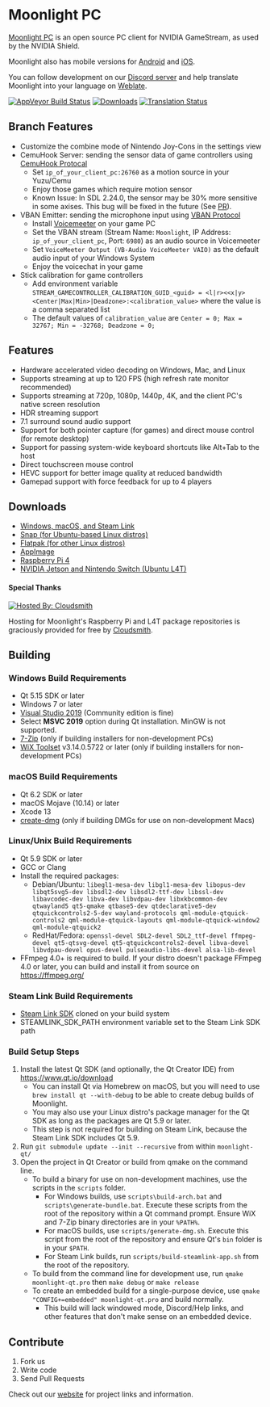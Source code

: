 # Moonlight PC

[Moonlight PC](https://moonlight-stream.org) is an open source PC client for NVIDIA GameStream, as used by the NVIDIA Shield.

Moonlight also has mobile versions for [Android](https://github.com/moonlight-stream/moonlight-android) and [iOS](https://github.com/moonlight-stream/moonlight-ios).

You can follow development on our [Discord server](https://moonlight-stream.org/discord) and help translate Moonlight into your language on [Weblate](https://hosted.weblate.org/projects/moonlight/moonlight-qt/).

 [![AppVeyor Build Status](https://ci.appveyor.com/api/projects/status/glj5cxqwy2w3bglv/branch/master?svg=true)](https://ci.appveyor.com/project/cgutman/moonlight-qt/branch/master)
 [![Downloads](https://img.shields.io/github/downloads/moonlight-stream/moonlight-qt/total)](https://github.com/moonlight-stream/moonlight-qt/releases)
 [![Translation Status](https://hosted.weblate.org/widgets/moonlight/-/moonlight-qt/svg-badge.svg)](https://hosted.weblate.org/projects/moonlight/moonlight-qt/)

## Branch Features
- Customize the combine mode of Nintendo Joy-Cons in the settings view
- CemuHook Server: sending the sensor data of game controllers using [CemuHook Protocal](https://github.com/v1993/cemuhook-protocol)
  - Set `ip_of_your_client_pc:26760` as a motion source in your Yuzu/Cemu
  - Enjoy those games which require motion sensor
  - Known Issue: In SDL 2.24.0, the sensor may be 30% more sensitive in some axises. This bug will be fixed in the future (See [PR](https://github.com/libsdl-org/SDL/pull/6394)).
- VBAN Emitter: sending the microphone input using [VBAN Protocol](https://vb-audio.com/Voicemeeter/vban.htm)
  - Install [Voicemeeter](https://vb-audio.com/Voicemeeter/index.htm) on your game PC
  - Set the VBAN stream (Stream Name: `Moonlight`, IP Address: `ip_of_your_client_pc`, Port: `6980`) as an audio source in Voicemeeter
  - Set `VoiceMeeter Output (VB-Audio VoiceMeeter VAIO)` as the default audio input of your Windows System
  - Enjoy the voicechat in your game
- Stick calibration for game controllers
  - Add environment variable `STREAM_GAMECONTROLLER_CALIBRATION_GUID_<guid> = <l|r><<x|y><Center|Max|Min>|Deadzone>:<calibration_value>` where the value is a comma separated list
  - The default values of `calibration_value` are `Center = 0; Max = 32767; Min = -32768; Deadzone = 0;`

## Features
 - Hardware accelerated video decoding on Windows, Mac, and Linux
 - Supports streaming at up to 120 FPS (high refresh rate monitor recommended)
 - Supports streaming at 720p, 1080p, 1440p, 4K, and the client PC's native screen resolution
 - HDR streaming support
 - 7.1 surround sound audio support
 - Support for both pointer capture (for games) and direct mouse control (for remote desktop)
 - Support for passing system-wide keyboard shortcuts like Alt+Tab to the host
 - Direct touchscreen mouse control
 - HEVC support for better image quality at reduced bandwidth
 - Gamepad support with force feedback for up to 4 players
 
## Downloads
- [Windows, macOS, and Steam Link](https://github.com/moonlight-stream/moonlight-qt/releases)
- [Snap (for Ubuntu-based Linux distros)](https://snapcraft.io/moonlight)
- [Flatpak (for other Linux distros)](https://flathub.org/apps/details/com.moonlight_stream.Moonlight)
- [AppImage](https://github.com/moonlight-stream/moonlight-qt/releases)
- [Raspberry Pi 4](https://github.com/moonlight-stream/moonlight-docs/wiki/Installing-Moonlight-Qt-on-Raspberry-Pi-4)
- [NVIDIA Jetson and Nintendo Switch (Ubuntu L4T)](https://github.com/moonlight-stream/moonlight-docs/wiki/Installing-Moonlight-Qt-on-Linux4Tegra-(L4T)-Ubuntu)

#### Special Thanks

[![Hosted By: Cloudsmith](https://img.shields.io/badge/OSS%20hosting%20by-cloudsmith-blue?logo=cloudsmith&style=flat-square)](https://cloudsmith.com)

Hosting for Moonlight's Raspberry Pi and L4T package repositories is graciously provided for free by [Cloudsmith](https://cloudsmith.com).

## Building

### Windows Build Requirements
* Qt 5.15 SDK or later
* Windows 7 or later
* [Visual Studio 2019](https://visualstudio.microsoft.com/downloads/) (Community edition is fine)
* Select **MSVC 2019** option during Qt installation. MinGW is not supported.
* [7-Zip](https://www.7-zip.org/) (only if building installers for non-development PCs)
* [WiX Toolset](https://wixtoolset.org/releases/v3-14-0-5722/) v3.14.0.5722 or later (only if building installers for non-development PCs)

### macOS Build Requirements
* Qt 6.2 SDK or later
* macOS Mojave (10.14) or later
* Xcode 13
* [create-dmg](https://github.com/sindresorhus/create-dmg) (only if building DMGs for use on non-development Macs)

### Linux/Unix Build Requirements
* Qt 5.9 SDK or later
* GCC or Clang
* Install the required packages:
  * Debian/Ubuntu: `libegl1-mesa-dev libgl1-mesa-dev libopus-dev libqt5svg5-dev libsdl2-dev libsdl2-ttf-dev libssl-dev libavcodec-dev libva-dev libvdpau-dev libxkbcommon-dev qtwayland5 qt5-qmake qtbase5-dev qtdeclarative5-dev qtquickcontrols2-5-dev wayland-protocols qml-module-qtquick-controls2 qml-module-qtquick-layouts qml-module-qtquick-window2 qml-module-qtquick2`
  * RedHat/Fedora: `openssl-devel SDL2-devel SDL2_ttf-devel ffmpeg-devel qt5-qtsvg-devel qt5-qtquickcontrols2-devel libva-devel libvdpau-devel opus-devel pulseaudio-libs-devel alsa-lib-devel`
* FFmpeg 4.0+ is required to build. If your distro doesn't package FFmpeg 4.0 or later, you can build and install it from source on https://ffmpeg.org/

### Steam Link Build Requirements
* [Steam Link SDK](https://github.com/ValveSoftware/steamlink-sdk) cloned on your build system
* STEAMLINK_SDK_PATH environment variable set to the Steam Link SDK path

### Build Setup Steps
1. Install the latest Qt SDK (and optionally, the Qt Creator IDE) from https://www.qt.io/download
    * You can install Qt via Homebrew on macOS, but you will need to use `brew install qt --with-debug` to be able to create debug builds of Moonlight.
    * You may also use your Linux distro's package manager for the Qt SDK as long as the packages are Qt 5.9 or later.
    * This step is not required for building on Steam Link, because the Steam Link SDK includes Qt 5.9.
2. Run `git submodule update --init --recursive` from within `moonlight-qt/`
3. Open the project in Qt Creator or build from qmake on the command line.
    * To build a binary for use on non-development machines, use the scripts in the `scripts` folder.
        * For Windows builds, use `scripts\build-arch.bat` and `scripts\generate-bundle.bat`. Execute these scripts from the root of the repository within a Qt command prompt. Ensure WiX and 7-Zip binary directories are in your `%PATH%`.
        * For macOS builds, use `scripts/generate-dmg.sh`. Execute this script from the root of the repository and ensure Qt's `bin` folder is in your `$PATH`.
        * For Steam Link builds, run `scripts/build-steamlink-app.sh` from the root of the repository.
    * To build from the command line for development use, run `qmake moonlight-qt.pro` then `make debug` or `make release`
    * To create an embedded build for a single-purpose device, use `qmake "CONFIG+=embedded" moonlight-qt.pro` and build normally.
        * This build will lack windowed mode, Discord/Help links, and other features that don't make sense on an embedded device.

## Contribute
1. Fork us
2. Write code
3. Send Pull Requests

Check out our [website](https://moonlight-stream.org) for project links and information.
